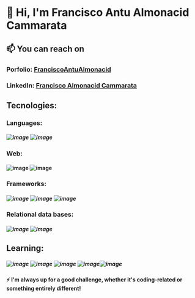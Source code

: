 # 👋 Hi, I'm Francisco Antu Almonacid Cammarata 
## 📫 You can reach on
###  **Porfolio:** [FranciscoAntuAlmonacid](https://franciscoantualmonacid.pythonanywhere.com/)
###  **LinkedIn:** [Francisco Almonacid Cammarata](https://www.linkedin.com/in/francisco-almonacid-cammarata543119267/)

## Tecnologies:
### Languages: 
##### ![image](https://github.com/antudev/antudev/assets/146896279/a606eea5-8e25-4cbb-a553-abc649c696be) ![image](https://github.com/antudev/antudev/assets/146896279/4eefae9e-96d0-4d50-ba7d-83f058115e58) 

### Web:
#### ![image](https://github.com/antudev/antudev/assets/146896279/5653497c-f3a3-4b50-b6e6-b0d237f39877) ![image](https://github.com/antudev/antudev/assets/146896279/5506a81c-4680-4031-9043-6a175275001f)


### Frameworks:
##### ![image](https://github.com/antu2809/antu2809/assets/102919566/1d8155ee-edb0-4989-b424-65d64956cf5e)  ![image](https://github.com/antudev/antudev/assets/146896279/02a642ee-d128-4190-a9e2-feb92b6e1da4)  ![image](https://github.com/antudev/antudev/assets/146896279/39b985b3-980d-4ccc-ab05-1ec388d1a4ae)

### Relational data bases:
##### ![image](https://github.com/antudev/antudev/assets/146896279/f6b71f25-d740-47fd-a549-ad7d0fee3db9) ![image](https://github.com/antudev/antudev/assets/146896279/5d392a82-28af-45f6-a322-8f151a32d20c)

## Learning:
##### ![image](https://github.com/antudev/antudev/assets/146896279/a3ad3211-79d9-4fe3-b98f-9b9abbd15ce1) ![image](https://github.com/antudev/antudev/assets/146896279/eefcaa1d-2041-4cbc-a536-bdf57d543379) ![image](https://github.com/antudev/antudev/assets/146896279/0ae88b79-370a-4a7b-862e-455ed14304cf) ![image](https://github.com/antudev/antudev/assets/146896279/f99423f7-7f3c-44c5-96a1-c4d44c77e1af)![image](https://github.com/antudev/antudev/assets/146896279/a19eadfd-7e6d-4e1c-94ef-138a7256d5f1)



#### ⚡ I'm always up for a good challenge, whether it's coding-related or something entirely different!

<!---
antudev/antudev is a ✨ special ✨ repository because its `README.md` (this file) appears on your GitHub profile.
You can click the Preview link to take a look at your changes.
--->

